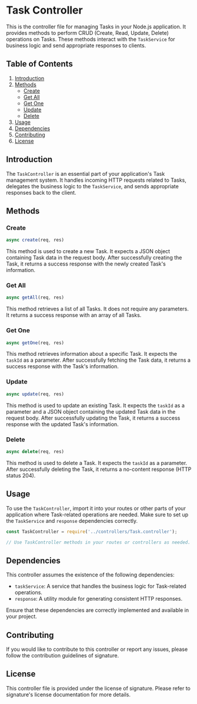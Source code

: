 # Task Controller

This is the controller file for managing Tasks in your Node.js application. It provides methods to perform CRUD (Create, Read, Update, Delete) operations on Tasks. These methods interact with the `TaskService` for business logic and send appropriate responses to clients.

## Table of Contents

1. [Introduction](#introduction)
2. [Methods](#methods)
   - [Create](#create)
   - [Get All](#get-all)
   - [Get One](#get-one)
   - [Update](#update)
   - [Delete](#delete)
3. [Usage](#usage)
4. [Dependencies](#dependencies)
5. [Contributing](#contributing)
6. [License](#license)

## Introduction

The `TaskController` is an essential part of your application's Task management system. It handles incoming HTTP requests related to Tasks, delegates the business logic to the `TaskService`, and sends appropriate responses back to the client.

## Methods

### Create

```javascript
async create(req, res)
```

This method is used to create a new Task. It expects a JSON object containing Task data in the request body. After successfully creating the Task, it returns a success response with the newly created Task's information.

### Get All

```javascript
async getAll(req, res)
```

This method retrieves a list of all Tasks. It does not require any parameters. It returns a success response with an array of all Tasks.

### Get One

```javascript
async getOne(req, res)
```

This method retrieves information about a specific Task. It expects the `taskId` as a parameter. After successfully fetching the Task data, it returns a success response with the Task's information.

### Update

```javascript
async update(req, res)
```

This method is used to update an existing Task. It expects the `taskId` as a parameter and a JSON object containing the updated Task data in the request body. After successfully updating the Task, it returns a success response with the updated Task's information.

### Delete

```javascript
async delete(req, res)
```

This method is used to delete a Task. It expects the `taskId` as a parameter. After successfully deleting the Task, it returns a no-content response (HTTP status 204).

## Usage

To use the `TaskController`, import it into your routes or other parts of your application where Task-related operations are needed. Make sure to set up the `TaskService` and `response` dependencies correctly.

```javascript
const TaskController = require('../controllers/Task.controller');

// Use TaskController methods in your routes or controllers as needed.
```

## Dependencies

This controller assumes the existence of the following dependencies:

- `taskService`: A service that handles the business logic for Task-related operations.
- `response`: A utility module for generating consistent HTTP responses.

Ensure that these dependencies are correctly implemented and available in your project.

## Contributing

If you would like to contribute to this controller or report any issues, please follow the contribution guidelines of signature.

## License

This controller file is provided under the license of signature. Please refer to signature's license documentation for more details.
